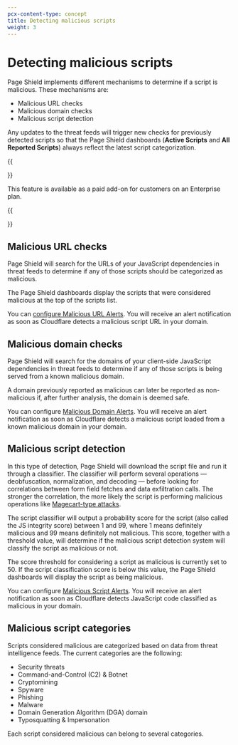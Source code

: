 ```yaml
---
pcx-content-type: concept
title: Detecting malicious scripts
weight: 3
---
```


# Detecting malicious scripts

Page Shield implements different mechanisms to determine if a script is malicious. These mechanisms are:

- Malicious URL checks
- Malicious domain checks
- Malicious script detection

Any updates to the threat feeds will trigger new checks for previously detected scripts so that the Page Shield dashboards (**Active Scripts** and **All Reported Scripts**) always reflect the latest script categorization.

{{<Aside type="note">}}

This feature is available as a paid add-on for customers on an Enterprise plan.

{{</Aside>}}

## Malicious URL checks

Page Shield will search for the URLs of your JavaScript dependencies in threat feeds to determine if any of those scripts should be categorized as malicious.

The Page Shield dashboards display the scripts that were considered malicious at the top of the scripts list.

You can [configure Malicious URL Alerts](/page-shield/reference/alerts/). You will receive an alert notification as soon as Cloudflare detects a malicious script URL in your domain.

## Malicious domain checks

Page Shield will search for the domains of your client-side JavaScript dependencies in threat feeds to determine if any of those scripts is being served from a known malicious domain.

A domain previously reported as malicious can later be reported as non-malicious if, after further analysis, the domain is deemed safe.

You can configure [Malicious Domain Alerts](/page-shield/reference/alerts/). You will receive an alert notification as soon as Cloudflare detects a malicious script loaded from a known malicious domain in your domain.

## Malicious script detection

In this type of detection, Page Shield will download the script file and run it through a classifier. The classifier will perform several operations — deobfuscation, normalization, and decoding — before looking for correlations between form field fetches and data exfiltration calls. The stronger the correlation, the more likely the script is performing malicious operations like [Magecart-type attacks](https://sansec.io/what-is-magecart).

The script classifier will output a probability score for the script (also called the JS integrity score) between 1 and 99, where 1 means definitely malicious and 99 means definitely not malicious. This score, together with a threshold value, will determine if the malicious script detection system will classify the script as malicious or not.

The score threshold for considering a script as malicious is currently set to 50. If the script classification score is below this value, the Page Shield dashboards will display the script as being malicious.

You can configure [Malicious Script Alerts](/page-shield/reference/alerts/). You will receive an alert notification as soon as Cloudflare detects JavaScript code classified as malicious in your domain.

## Malicious script categories

Scripts considered malicious are categorized based on data from threat intelligence feeds. The current categories are the following:

* Security threats
* Command-and-Control (C2) & Botnet
* Cryptomining
* Spyware
* Phishing
* Malware
* Domain Generation Algorithm (DGA) domain
* Typosquatting & Impersonation

Each script considered malicious can belong to several categories.